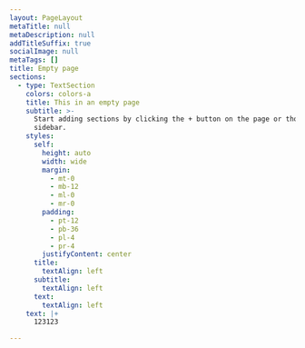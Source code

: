 ```yaml
---
layout: PageLayout
metaTitle: null
metaDescription: null
addTitleSuffix: true
socialImage: null
metaTags: []
title: Empty page
sections:
  - type: TextSection
    colors: colors-a
    title: This in an empty page
    subtitle: >-
      Start adding sections by clicking the + button on the page or though the
      sidebar.
    styles:
      self:
        height: auto
        width: wide
        margin:
          - mt-0
          - mb-12
          - ml-0
          - mr-0
        padding:
          - pt-12
          - pb-36
          - pl-4
          - pr-4
        justifyContent: center
      title:
        textAlign: left
      subtitle:
        textAlign: left
      text:
        textAlign: left
    text: |+
      123123

---
```

